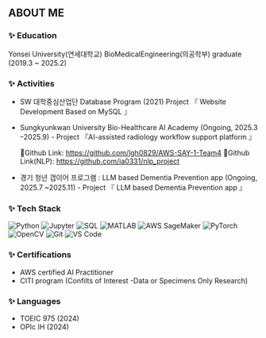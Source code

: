 ## ABOUT ME


### ✨ Education
Yonsei University(연세대학교) BioMedicalEngineering(의공학부) graduate (2019.3 ~ 2025.2)



### ✨ Activities
 - SW 대학중심산업단 Database Program (2021) Project 『 Website Development Based on MySQL 』 
 - Sungkyunkwan University Bio-Healthcare AI Academy (Ongoing, 2025.3 –2025.9) - Project 『AI-assisted radiology workflow support platform 』

   🔗Github Link: https://github.com/lgh0829/AWS-SAY-1-Team4 🔗Github Link(NLP): https://github.com/ia0331/nlp_project
 - 경기 청년 갭이어 프로그램 : LLM based Dementia Prevention app (Ongoing, 2025.7 ~2025.11) - Project 『 LLM based Dementia Prevention app 』

### ✨ Tech Stack
![Python](https://img.shields.io/badge/Python-3776AB?logo=python&logoColor=white)
![Jupyter](https://img.shields.io/badge/Jupyter-F37626?logo=jupyter&logoColor=white)
![SQL](https://img.shields.io/badge/SQL-4479A1?logo=mysql&logoColor=white)
![MATLAB](https://img.shields.io/badge/MATLAB-FF9900?logo=mathworks&logoColor=white)
![AWS SageMaker](https://img.shields.io/badge/AWS%20SageMaker-FF9900?logo=amazonaws&logoColor=white)
![PyTorch](https://img.shields.io/badge/PyTorch-EE4C2C?logo=pytorch&logoColor=white)
![OpenCV](https://img.shields.io/badge/OpenCV-5C3EE8?logo=opencv&logoColor=white)
![Git](https://img.shields.io/badge/Git-F05032?logo=git&logoColor=white)
![VS Code](https://img.shields.io/badge/VSCode-007ACC?logo=visualstudiocode&logoColor=white)

  
### ✨ Certifications
- AWS certified AI Practitioner
- CITI program (Confilts of Interest -Data or Specimens Only Research)



### ✨ Languages
- TOEIC 975 (2024)
- OPIc IH (2024)
